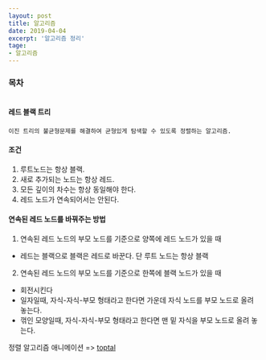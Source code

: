 ```yaml
---
layout: post
title: 알고리즘 
date: 2019-04-04
excerpt: '알고리즘 정리'
tage:
- 알고리즘
---
```


### 목차 
```
```


#### 레드 블랙 트리 

```
이진 트리의 불균형문제를 해결하여 균형있게 탐색할 수 있도록 정렬하는 알고리즘.
```
#### 조건 
1. 루트노드는 항상 블랙. 
2. 새로 추가되는 노드는 항상 레드. 
3. 모든 깊이의 차수는 항상 동일해야 한다.
4. 레드 노드가 연속되어서는 안된다.

#### 연속된 레드 노드를 바꿔주는 방법
1. 연속된 레드 노드의 부모 노드를 기준으로 양쪽에 레드 노드가 있을 때 
- 레드는 블랙으로 블랙은 레드로 바꾼다. 단 루트 노드는 항상 블랙 
2. 연속된 레드 노드의 부모 노드를 기준으로 한쪽에 블랙 노드가 있을 때
- 회전시킨다
- 일자일때, 자식-자식-부모 형태라고 한다면 가운데 자식 노드를 부모 노드로 올려 놓는다.
- 꺾인 모양일때, 자식-자식-부모 형태라고 한다면 맨 밑 자식을 부모 노드로 올려 놓는다.



정렬 알고리즘 애니메이션 => [toptal](https://www.toptal.com/developers/sorting-algorithms)

